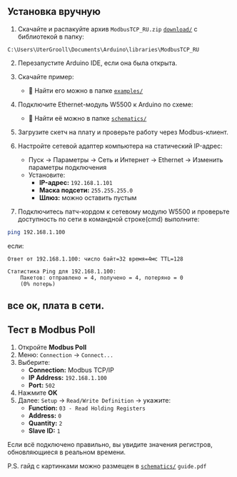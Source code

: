 ## Установка вручную

1. Скачайте и распакуйте архив `ModbusTCP_RU.zip` [`download/`](download/) с библиотекой в папку:

```
C:\Users\UterGrooll\Documents\Arduino\libraries\ModbusTCP_RU
```

2. Перезапустите Arduino IDE, если она была открыта.

3. Скачайте пример:

   - 📁 Найти его можно в папке [`examples/`](examples/)

4. Подключите Ethernet-модуль W5500 к Arduino по схеме:

   - 📁 Найти её можно в папке [`schematics/`](schematics/)

5. Загрузите скетч на плату и проверьте работу через Modbus-клиент.

6. Настройте сетевой адаптер компьютера на статический IP-адрес:

   - Пуск → Параметры → Сеть и Интернет → Ethernet → Изменить параметры подключения
   - Установите:
     - **IP-адрес:** `192.168.1.101`
     - **Маска подсети:** `255.255.255.0`
     - **Шлюз:** можно оставить пустым

7. Подключитесь патч-кордом к сетевому модулю W5500 и проверьте доступность по сети в командной строке(cmd) выполните:

```bash
ping 192.168.1.100
```
если:

```
Ответ от 192.168.1.100: число байт=32 время=4мс TTL=128

Статистика Ping для 192.168.1.100:
    Пакетов: отправлено = 4, получено = 4, потеряно = 0
    (0% потерь)
```
все ок, плата в сети.
---

## Тест в Modbus Poll

1. Откройте **Modbus Poll**
2. Меню: `Connection` → `Connect...`
3. Выберите:
   - **Connection:** Modbus TCP/IP
   - **IP Address:** `192.168.1.100`
   - **Port:** `502`
4. Нажмите **OK**
5. Далее: `Setup` → `Read/Write Definition` → укажите:
   - **Function:** `03 - Read Holding Registers`
   - **Address:** `0`
   - **Quantity:** `2`
   - **Slave ID:** `1`

Если всё подключено правильно, вы увидите значения регистров, обновляющиеся в реальном времени.

P.S. гайд с картинками можно размещен в [`schematics/`](schematics/) `guide.pdf`